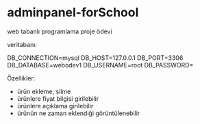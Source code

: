 # adminpanel-forSchool
web tabanlı programlama proje ödevi

veritabanı:

DB_CONNECTION=mysql
DB_HOST=127.0.0.1
DB_PORT=3306
DB_DATABASE=webodev1
DB_USERNAME=root
DB_PASSWORD=

Özellikler:
- ürün ekleme, silme
- ürünlere fiyat bilgisi girilebilir
- ürünlere açıklama girilebilir
- ürünün ne zaman eklendiği görüntülenebilir
  

